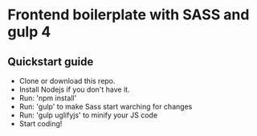 # Frontend boilerplate with SASS and gulp 4

## Quickstart guide

- Clone or download this repo.
- Install Nodejs if you don't have it.
- Run: 'npm install'
- Run: 'gulp' to make Sass start warching for changes
- Run: 'gulp uglifyjs' to minify your JS code
- Start coding!
